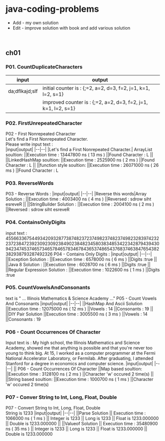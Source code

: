 # java-coding-problems
- Add - my own solution
- Edit - improve solution with book and add various solution
<br />

## ch01

### P01. CountDuplicateCharacters
|input|output|
|--|--|
|da;dflkajd;slf | initial counter is : {;=2, a=2, d=3, f=2, j=1, k=1, l=2, s=1}
||  improved counter is : {;=2, a=2, d=3, f=2, j=1, k=1, l=2, s=1}

### P02. FirstUnrepeatedCharacter

P02 - First Nonrepeated Character <br/>
Let's find a First Nonrepeated Character. <br/>
Please write input text : <br/>
|input|output|
|--|--|
|Let's find a First Nonrepeated Character.| ArrayList soultion:
||Execution time : 13447800 ns ( 13 ms )
||Found Character : L
||
||LinkedHashMap soultion:
||Execution time : 2525900 ns ( 2 ms )
||Found Character : L
||
||function style soultion:
||Execution time : 26071000 ns ( 26 ms )
||Found Character : L

### P03. ReverseWords
P03 - Reverse Words :
|input|output|
|--|--|
|Reverse this words|Array Solution :
||Execution time : 4003400 ns ( 4 ms )
||Reversed : sdrow siht esreveR
||
||StringBuilder Solution :
||Execution time : 2004100 ns ( 2 ms )
||Reversed : sdrow siht esreveR


### P04. ContainsOnlyDigits
input text :
45566336754493420932877387482372374982374823749823283974232237238472392309230923849023848234580383485342234287943943094234745374657346578465783467843653748654376837463847654382382938793287492326
P04 - Contains Only Digits :
|input|output|
|--|--|
||Exception Solution :
||Execution time : 6578000 ns ( 6 ms )
||Digits :true
||
||Java 8 Solution :
||Execution time : 6028700 ns ( 6 ms )
||Digits :true
||
||Regular Expression Solution :
||Execution time : 1022600 ns ( 1 ms )
||Digits :true

### P05. CountVowelsAndConsonants
text is " ... Illinois Mathematics & Science Academy ..."
P05 - Count Vowels And Consonants
|input|output|
|--|--|
||HashMap And Ascii Solution
||Execution time : 12075000 ns ( 12 ms )
||Vowels : 14
||Consonants : 19
||
||DIY Pair Solution
||Execution time : 3005500 ns ( 3 ms )
||Vowels : 14
||Consonants : 19

### P06 - Count Occurrences Of Character
Input text is :
My high school, the Illinois Mathematics and Science Academy, showed me that anything is possible and that you're never too young to think big. At 15, I worked as a computer programmer at the Fermi National Accelerator Laboratory, or Fermilab. After graduating, I attended Stanford for a degree in economics and computer science.
|input|output|
|--|--|
|| P06 - Count Occurrences Of Character
||Map based soultion:
||Execution time : 3128100 ns ( 2 ms )
||Character 'w' occured 2 time(s)
||
||String based soultion:
||Execution time : 1000700 ns ( 1 ms )
||Character 'w' occured 2 time(s)

### P07 - Conver String to Int, Long, Float, Double
P07 - Convert String to Int, Long, Float, Double
<br />
String is 1233
|input|output|
|--|--|
||Parse Solution
|| Execution time : 1066000 ns ( 1 ms )
|| Integer is 1233
|| Long is 1233
|| Float is 1233.000000
|| Double is 1233.000000
||
||Valueof Solution
|| Execution time : 35480900 ns ( 35 ms )
|| Integer is 1233
|| Long is 1233
|| Float is 1233.000000
|| Double is 1233.000000
